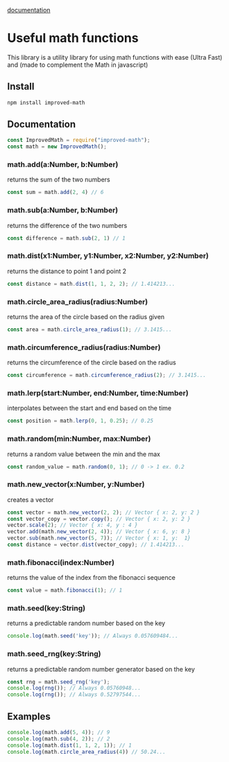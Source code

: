 [documentation](https://zerotixdev.github.io/improved-math/)
# Useful math functions
This library is a utility library for using math functions with ease (Ultra Fast) and (made to complement the Math in javascript)
## Install
```bash
npm install improved-math
```
## Documentation
```js
const ImprovedMath = require("improved-math");
const math = new ImprovedMath();
```
### math.add(a:Number, b:Number)
returns the sum of the two numbers
```js
const sum = math.add(2, 4) // 6
```
### math.sub(a:Number, b:Number)
returns the difference of the two numbers
```js
const difference = math.sub(2, 1) // 1
```
### math.dist(x1:Number, y1:Number, x2:Number, y2:Number)
returns the distance to point 1 and point 2
```js
const distance = math.dist(1, 1, 2, 2); // 1.414213...
```
### math.circle_area_radius(radius:Number)
returns the area of the circle based on the radius given
```js
const area = math.circle_area_radius(1); // 3.1415...
```
### math.circumference_radius(radius:Number)
returns the circumference of the circle based on the radius
```js
const circumference = math.circumference_radius(2); // 3.1415...
```
### math.lerp(start:Number, end:Number, time:Number)
interpolates between the start and end based on the time
```js
const position = math.lerp(0, 1, 0.25); // 0.25
```
### math.random(min:Number, max:Number)
returns a random value between the min and the max
```js
const random_value = math.random(0, 1); // 0 -> 1 ex. 0.2
```
### math.new_vector(x:Number, y:Number)
creates a vector
```js
const vector = math.new_vector(2, 2); // Vector { x: 2, y: 2 }
const vector_copy = vector.copy(); // Vector { x: 2, y: 2 }
vector.scale(2); // Vector { x: 4, y : 4 }
vector.add(math.new_vector(2, 4)); // Vector { x: 6, y: 8 }
vector.sub(math.new_vector(5, 7)); // Vector { x: 1, y:  1}
const distance = vector.dist(vector_copy); // 1.414213...
```
### math.fibonacci(index:Number)
returns the value of the index from the fibonacci sequence
```js
const value = math.fibonacci(1); // 1
```
### math.seed(key:String)
returns a predictable random number based on the key
```js
console.log(math.seed('key')); // Always 0.057609484...
```
### math.seed_rng(key:String)
returns a predictable random number generator based on the key
```js
const rng = math.seed_rng('key');
console.log(rng()); // Always 0.05760948...
console.log(rng()); // Always 0.52797544...
```
## Examples
```js
console.log(math.add(5, 4)); // 9
console.log(math.sub(4, 2)); // 2
console.log(math.dist(1, 1, 2, 1)); // 1
console.log(math.circle_area_radius(4)) // 50.24...
```